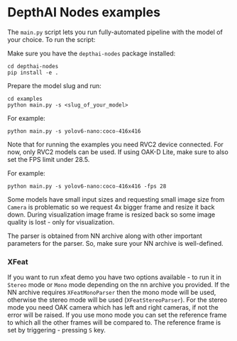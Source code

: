 # DepthAI Nodes examples

The `main.py` script lets you run fully-automated pipeline with the model of your choice. To run the script:

Make sure you have the `depthai-nodes` package installed:

```
cd depthai-nodes
pip install -e .
```

Prepare the model slug and run:

```
cd examples
python main.py -s <slug_of_your_model>
```

For example:

```
python main.py -s yolov6-nano:coco-416x416
```

Note that for running the examples you need RVC2 device connected.
For now, only RVC2 models can be used.
If using OAK-D Lite, make sure to also set the FPS limit under 28.5.

For example:

```
python main.py -s yolov6-nano:coco-416x416 -fps 28
```

Some models have small input sizes and requesting small image size from `Camera` is problematic so we request 4x bigger frame and resize it back down. During visualization image frame is resized back so some image quality is lost - only for visualization.

The parser is obtained from NN archive along with other important parameters for the parser. So, make sure your NN archive is well-defined.

### XFeat

If you want to run xfeat demo you have two options available - to run it in `Stereo` mode or `Mono` mode depending on the nn archive you provided. If the NN archive requires `XFeatMonoParser` then the mono mode will be used, otherwise the stereo mode will be used (`XFeatStereoParser`). For the stereo mode you need OAK camera which has left and right cameras, if not the error will be raised. If you use mono mode you can set the reference frame to which all the other frames will be compared to. The reference frame is set by triggering - pressing `S` key.
